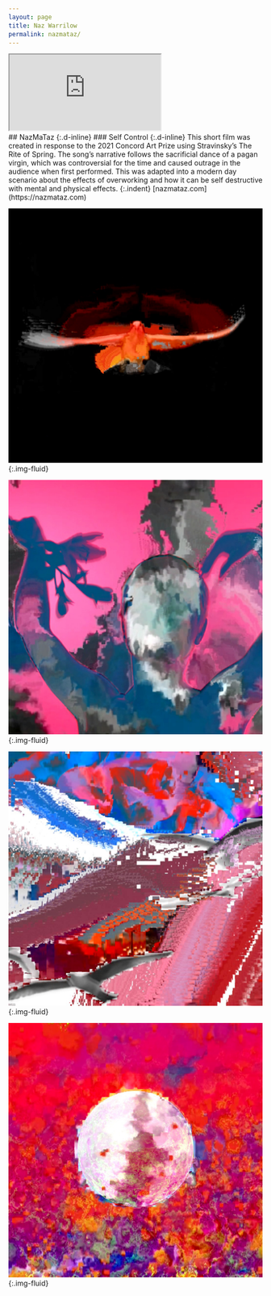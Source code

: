 ```yaml
---
layout: page
title: Naz Warrilow
permalink: nazmataz/
---
```

<div class="ratio ratio-16x9 mb-3">
  <iframe title="Self Control" class="embed-responsive-item" src="https://player.vimeo.com/video/553691755" allow="autoplay; fullscreen" allowfullscreen></iframe>  
</div>
## NazMaTaz
{:.d-inline}
### Self Control
{:.d-inline}
This short film was created in response to the 2021 Concord Art Prize using Stravinsky’s The Rite of Spring. The song’s narrative follows the sacrificial dance of a pagan virgin, which was controversial for the time and caused outrage in the audience when first performed. This was adapted into a modern day scenario about the effects of overworking and how it can be self destructive with mental and physical effects.
{:.indent}
[nazmataz.com](https://nazmataz.com)

![Detail from the digital film showing a pixelated image of a bird in flight](../images/nazim_warrilow_01.jpg "Detail from video still image"){:.img-fluid}

![Detail from the digital film showing a pixelated image of a person dancing](../images/nazim_warrilow_02.jpg "Detail from video still image"){:.img-fluid}

![Detail from the digital film showing a bird in flight against a pixelated background](../images/nazim_warrilow_03.jpg "Detail from video still image"){:.img-fluid}

![Detail from the digital film showing a pixelated image of a globe](../images/nazim_warrilow_04.jpg "Detail from video still image"){:.img-fluid}

